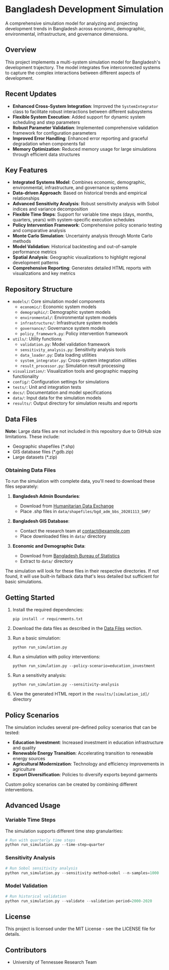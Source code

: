 # Bangladesh Development Simulation

A comprehensive simulation model for analyzing and projecting development trends in Bangladesh across economic, demographic, environmental, infrastructure, and governance dimensions.

## Overview

This project implements a multi-system simulation model for Bangladesh's development trajectory. The model integrates five interconnected systems to capture the complex interactions between different aspects of development.

## Recent Updates

- **Enhanced Cross-System Integration**: Improved the `SystemIntegrator` class to facilitate robust interactions between different subsystems
- **Flexible System Execution**: Added support for dynamic system scheduling and step parameters
- **Robust Parameter Validation**: Implemented comprehensive validation framework for configuration parameters
- **Improved Error Handling**: Enhanced error reporting and graceful degradation when components fail
- **Memory Optimization**: Reduced memory usage for large simulations through efficient data structures

## Key Features

- **Integrated Systems Model**: Combines economic, demographic, environmental, infrastructure, and governance systems
- **Data-driven Approach**: Based on historical trends and empirical relationships
- **Advanced Sensitivity Analysis**: Robust sensitivity analysis with Sobol indices and variance decomposition
- **Flexible Time Steps**: Support for variable time steps (days, months, quarters, years) with system-specific execution schedules
- **Policy Intervention Framework**: Comprehensive policy scenario testing and comparative analysis
- **Monte Carlo Simulation**: Uncertainty analysis through Monte Carlo methods
- **Model Validation**: Historical backtesting and out-of-sample performance metrics
- **Spatial Analysis**: Geographic visualizations to highlight regional development patterns
- **Comprehensive Reporting**: Generates detailed HTML reports with visualizations and key metrics

## Repository Structure

- `models/`: Core simulation model components
  - `economic/`: Economic system models
  - `demographic/`: Demographic system models
  - `environmental/`: Environmental system models
  - `infrastructure/`: Infrastructure system models
  - `governance/`: Governance system models
  - `policy_framework.py`: Policy intervention framework
- `utils/`: Utility functions
  - `validation.py`: Model validation framework
  - `sensitivity_analysis.py`: Sensitivity analysis tools 
  - `data_loader.py`: Data loading utilities
  - `system_integrator.py`: Cross-system integration utilities
  - `result_processor.py`: Simulation result processing
- `visualization/`: Visualization tools and geographic mapping functionality
- `config/`: Configuration settings for simulations
- `tests/`: Unit and integration tests
- `docs/`: Documentation and model specifications
- `data/`: Input data for the simulation models
- `results/`: Output directory for simulation results and reports

## Data Files

**Note:** Large data files are not included in this repository due to GitHub size limitations. These include:

- Geographic shapefiles (*.shp)
- GIS database files (*.gdb.zip)
- Large datasets (*.zip)

### Obtaining Data Files

To run the simulation with complete data, you'll need to download these files separately:

1. **Bangladesh Admin Boundaries**: 
   - Download from [Humanitarian Data Exchange](https://data.humdata.org/dataset/bangladesh-administrative-boundaries)
   - Place .shp files in `data/shapefiles/bgd_adm_bbs_20201113_SHP/`

2. **Bangladesh GIS Database**:
   - Contact the research team at [contact@example.com](mailto:contact@example.com)
   - Place downloaded files in `data/` directory

3. **Economic and Demographic Data**:
   - Download from [Bangladesh Bureau of Statistics](https://bbs.gov.bd/site/page/db69b9c4-7687-4c96-bdb6-1d71d8b414ef/-)
   - Extract to `data/` directory

The simulation will look for these files in their respective directories. If not found, it will use built-in fallback data that's less detailed but sufficient for basic simulations.

## Getting Started

1. Install the required dependencies:
   ```
   pip install -r requirements.txt
   ```

2. Download the data files as described in the [Data Files](#data-files) section.

3. Run a basic simulation:
   ```
   python run_simulation.py
   ```

4. Run a simulation with policy interventions:
   ```
   python run_simulation.py --policy-scenario=education_investment
   ```

5. Run a sensitivity analysis:
   ```
   python run_simulation.py --sensitivity-analysis
   ```

6. View the generated HTML report in the `results/[simulation_id]/` directory

## Policy Scenarios

The simulation includes several pre-defined policy scenarios that can be tested:

- **Education Investment**: Increased investment in education infrastructure and quality
- **Renewable Energy Transition**: Accelerating transition to renewable energy sources
- **Agricultural Modernization**: Technology and efficiency improvements in agriculture
- **Export Diversification**: Policies to diversify exports beyond garments

Custom policy scenarios can be created by combining different interventions.

## Advanced Usage

### Variable Time Steps

The simulation supports different time step granularities:

```python
# Run with quarterly time steps
python run_simulation.py --time-step=quarter
```

### Sensitivity Analysis

```python
# Run Sobol sensitivity analysis
python run_simulation.py --sensitivity-method=sobol --n-samples=1000
```

### Model Validation

```python
# Run historical validation
python run_simulation.py --validate --validation-period=2000-2020
```

## License

This project is licensed under the MIT License - see the LICENSE file for details.

## Contributors

- University of Tennessee Research Team
